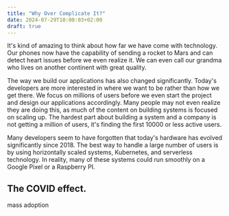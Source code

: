 ```yaml
---
title: "Why Over Complicate It?"
date: 2024-07-29T10:00:03+02:00
draft: true
---
```

It's kind of amazing to think about how far we have come with technology. Our phones now have the capability of sending a rocket to Mars and can detect heart issues before we even realize it. We can even call our grandma who lives on another continent with great quality.

The way we build our applications has also changed significantly. Today's developers are more interested in where we want to be rather than how we get there. We focus on millions of users before we even start the project and design our applications accordingly. Many people may not even realize they are doing this, as much of the content on building systems is focused on scaling up. The hardest part about building a system and a company is not getting a million of users, it's finding the first 10000 or less active users. 

Many developers seem to have forgotten that today's hardware has evolved significantly since 2018. The best way to handle a large number of users is by using horizontally scaled systems, Kubernetes, and serverless technology. In reality, many of these systems could run smoothly on a Google Pixel or a Raspberry PI.

## The COVID effect.

mass adoption
